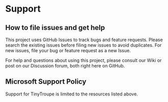 # Support

## How to file issues and get help  

This project uses GitHub Issues to track bugs and feature requests. Please search the existing 
issues before filing new issues to avoid duplicates.  For new issues, file your bug or 
feature request as a new Issue.

For help and questions about using this project, please consult our Wiki or post on our
Discussion forum, both right here on GitHub.

## Microsoft Support Policy  

Support for TinyTroupe is limited to the resources listed above.
